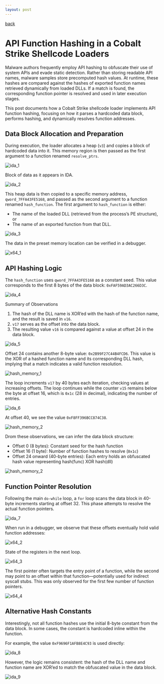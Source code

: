 ```yaml
---
layout: post
---
```


[back](./)

# API Function Hashing in a Cobalt Strike Shellcode Loaders

Malware authors frequently employ API hashing to obfuscate their use of system APIs and evade static detection. Rather than storing readable API names, malware samples store precomputed hash values. At runtime, these hashes are compared against the hashes of exported function names retrieved dynamically from loaded DLLs. If a match is found, the corresponding function pointer is resolved and used in later execution stages.

This post documents how a Cobalt Strike shellcode loader implements API function hashing, focusing on how it parses a hardcoded data block, performs hashing, and dynamically resolves function addresses.

## Data Block Allocation and Preparation

During execution, the loader allocates a heap (`v3`) and copies a block of hardcoded data into it. This memory region is then passed as the first argument to a function renamed `resolve_ptrs`.

![ida_1](/assets/images/api_function_hashing/ida_1.PNG)

Block of data as it appears in IDA.

![ida_2](/assets/images/api_function_hashing/ida_2.PNG)

This heap data is then copied to a specific memory address, `qword_7FFA43FE5168`, and passed as the second argument to a function renamed `hash_function`. The first argument to `hash_function` is either:
- The name of the loaded DLL (retrieved from the process’s PE structure), or
- The name of an exported function from that DLL.

![ida_3](/assets/images/api_function_hashing/ida_3.PNG)

The data in the preset memory location can be verified in a debugger.

![x64_1](/assets/images/api_function_hashing/x64_1.PNG)


## API Hashing Logic

The `hash_function` uses `qword_7FFA43FE5168` as a constant seed. This value corresponds to the first 8 bytes of the data block: `0xFAF59AD3AC266D3C`.

![ida_4](/assets/images/api_function_hashing/ida_4.PNG)

Summary of Observations
1. The hash of the DLL name is XOR’ed with the hash of the function name, and the result is saved in `v16`.
2. `v17` serves as the offset into the data block.
3. The resulting value `v16` is compared against a value at offset 24 in the data block.

![ida_5](/assets/images/api_function_hashing/ida_5.PNG)

Offset 24 contains another 8-byte value: `0x2B99F27C44B4FCD6`. This value is the XOR of a hashed function name and its corresponding DLL hash, implying that a match indicates a valid function resolution.

![hash_memory_1](/assets/images/api_function_hashing/hash_memory_1.PNG)

The loop increments `v17` by 40 bytes each iteration, checking values at increasing offsets. The loop continues while the counter `v15` remains below the byte at offset 16, which is `0x1c` (28 in decimal), indicating the number of entries.

![ida_6](/assets/images/api_function_hashing/ida_6.PNG)

At offset 40, we see the value `0xF8FF396BCC874C38`.

![hash_memory_2](/assets/images/api_function_hashing/hash_memory_2.PNG)

Drom these observations, we can infer the data block structure:
- Offset 0 (8 bytes): Constant seed for the hash function
- Offset 16 (1 byte): Number of function hashes to resolve (`0x1c`)
- Offset 24 onward (40-byte entries): Each entry holds an obfuscated hash value representing hash(func) XOR hash(dll)

![hash_memory_2](/assets/images/api_function_hashing/hash_memory_2.PNG)

## Function Pointer Resolution

Following the main `do-while` loop, a `for` loop scans the data block in 40-byte increments starting at offset 32. This phase attempts to resolve the actual function pointers.

![ida_7](/assets/images/api_function_hashing/ida_7.PNG)

When run in a debugger, we observe that these offsets eventually hold valid function addresses:

![x64_2](/assets/images/api_function_hashing/x64_2.PNG)

State of the registers in the next loop.

![x64_3](/assets/images/api_function_hashing/x64_3.PNG)

The first pointer often targets the entry point of a function, while the second may point to an offset within that function—potentially used for indirect syscall stubs. This was only observed for the first few number of function pointers.

![x64_4](/assets/images/api_function_hashing/x64_4.PNG)

## Alternative Hash Constants

Interestingly, not all function hashes use the initial 8-byte constant from the data block. In some cases, the constant is hardcoded inline within the function.

For example, the value `0xF9696F1AFB8E4C93` is used directly:

![ida_8](/assets/images/api_function_hashing/ida_8.PNG)

However, the logic remains consistent: the hash of the DLL name and function name are XOR’ed to match the obfuscated value in the data block.

![ida_9](/assets/images/api_function_hashing/ida_9.PNG)
